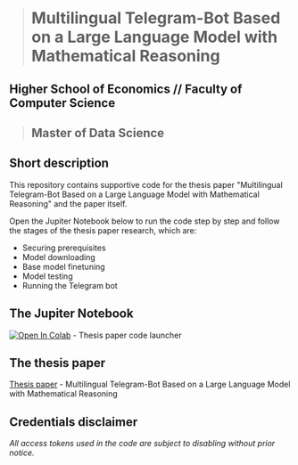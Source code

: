 ># Multilingual Telegram-Bot Based on a Large Language Model with Mathematical Reasoning


## Higher School of Economics // Faculty of Computer Science
>## Master of Data Science


## Short description

This repository contains supportive code for the thesis paper "Multilingual Telegram-Bot Based on a Large Language Model with Mathematical Reasoning" and the paper itself.


Open the Jupiter Notebook below to run the code step by step and follow the stages of the thesis paper research, which are:

- Securing prerequisites
- Model downloading
- Base model finetuning
- Model testing
- Running the Telegram bot


## The Jupiter Notebook

[![Open In Colab](https://colab.research.google.com/assets/colab-badge.svg)](https://colab.research.google.com/drive/1m2vZAVZEzP69VGDorYdwya_6bW0_5H1t?usp=sharing) - Thesis paper code launcher


## The thesis paper

[Thesis paper](https://github.com/jest0funk/thesis_project/the_paper/HSE_MDS_thesis_Lemiasheuski.pdf) - Multilingual Telegram-Bot Based on a Large Language Model with Mathematical Reasoning


## Credentials disclaimer

*All access tokens used in the code are subject to disabling without prior notice.*